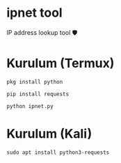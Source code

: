 # ipnet tool
IP address lookup tool 🛡️

# Kurulum (Termux)
```
pkg install python
```
```
pip install requests
```
```
python ipnet.py
```

# Kurulum (Kali)
```
sudo apt install python3-requests
```
```
